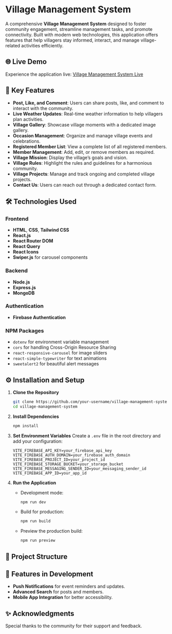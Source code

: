# Village Management System

A comprehensive **Village Management System** designed to foster community engagement, streamline management tasks, and promote connectivity. Built with modern web technologies, this application offers features that help villagers stay informed, interact, and manage village-related activities efficiently.

## 🌐 Live Demo

Experience the application live: [Village Management System Live](https://village-management-39944.web.app/)

## 🚀 Key Features

- **Post, Like, and Comment**: Users can share posts, like, and comment to interact with the community.
- **Live Weather Updates**: Real-time weather information to help villagers plan activities.
- **Village Gallery**: Showcase village moments with a dedicated image gallery.
- **Occasion Management**: Organize and manage village events and celebrations.
- **Registered Member List**: View a complete list of all registered members.
- **Member Management**: Add, edit, or remove members as required.
- **Village Mission**: Display the village’s goals and vision.
- **Village Rules**: Highlight the rules and guidelines for a harmonious community.
- **Village Projects**: Manage and track ongoing and completed village projects.
- **Contact Us**: Users can reach out through a dedicated contact form.

## 🛠️ Technologies Used

### Frontend
- **HTML**, **CSS**, **Tailwind CSS**
- **React.js**
- **React Router DOM**
- **React Query**
- **React Icons**
- **Swiper.js** for carousel components

### Backend
- **Node.js**
- **Express.js**
- **MongoDB**

### Authentication
- **Firebase Authentication**

### NPM Packages
- `dotenv` for environment variable management
- `cors` for handling Cross-Origin Resource Sharing
- `react-responsive-carousel` for image sliders
- `react-simple-typewriter` for text animations
- `sweetalert2` for beautiful alert messages

## ⚙️ Installation and Setup

1. **Clone the Repository**
   ```bash
   git clone https://github.com/your-username/village-management-system.git
   cd village-management-system
   ```

2. **Install Dependencies**
   ```bash
   npm install
   ```

3. **Set Environment Variables**
   Create a `.env` file in the root directory and add your configuration:
   ```env
   VITE_FIREBASE_API_KEY=your_firebase_api_key
   VITE_FIREBASE_AUTH_DOMAIN=your_firebase_auth_domain
   VITE_FIREBASE_PROJECT_ID=your_project_id
   VITE_FIREBASE_STORAGE_BUCKET=your_storage_bucket
   VITE_FIREBASE_MESSAGING_SENDER_ID=your_messaging_sender_id
   VITE_FIREBASE_APP_ID=your_app_id
   ```

4. **Run the Application**
   - Development mode:
     ```bash
     npm run dev
     ```
   - Build for production:
     ```bash
     npm run build
     ```
   - Preview the production build:
     ```bash
     npm run preview
     ```


## 📂 Project Structure


## 🌟 Features in Development

- **Push Notifications** for event reminders and updates.
- **Advanced Search** for posts and members.
- **Mobile App Integration** for better accessibility.


## ✨ Acknowledgments

Special thanks to the community for their support and feedback.
